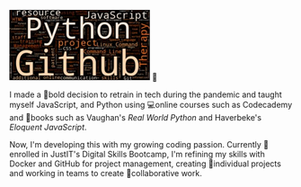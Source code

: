 ![Ellen Houghton Skills Word Cloud](https://github.com/annwyl21/annwyl21.github.io/blob/main/images/EllenHoughtonCVwordcloud_oranges_small.jpg?raw=true) 👋

I made a &#128170;bold decision to retrain in tech during the pandemic and taught myself JavaScript, and Python using &#128187;online courses such as Codecademy and &#128214;books such as Vaughan's *Real World Python* and Haverbeke's *Eloquent JavaScript*.

Now, I'm developing this with my growing coding passion. Currently &#127979;enrolled in JustIT's Digital Skills Bootcamp, I'm refining my skills with Docker and GitHub for project management, creating &#128195;individual projects and working in teams to create 🤝collaborative work.

